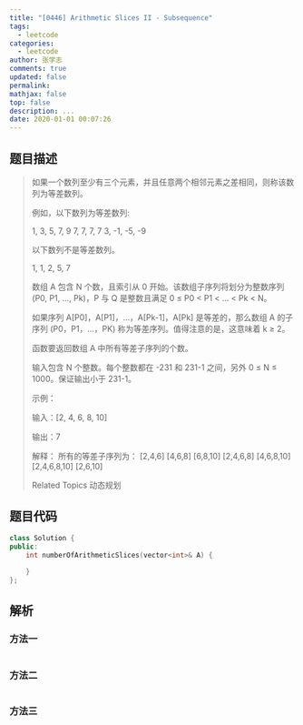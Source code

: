 ```yaml
---
title: "[0446] Arithmetic Slices II - Subsequence"
tags:
  - leetcode
categories:
  - leetcode
author: 张学志
comments: true
updated: false
permalink:
mathjax: false
top: false
description: ...
date: 2020-01-01 00:07:26
---
```


## 题目描述

> 如果一个数列至少有三个元素，并且任意两个相邻元素之差相同，则称该数列为等差数列。 
> 
> 例如，以下数列为等差数列: 
> 
> 1, 3, 5, 7, 9
> 7, 7, 7, 7
> 3, -1, -5, -9 
> 
> 以下数列不是等差数列。 
> 
> 1, 1, 2, 5, 7 
> 
> 
> 
> 数组 A 包含 N 个数，且索引从 0 开始。该数组子序列将划分为整数序列 (P0, P1, ..., Pk)，P 与 Q 是整数且满足 0 ≤ P0 < P1 < ... < Pk < N。 
> 
> 
> 
> 如果序列 A[P0]，A[P1]，...，A[Pk-1]，A[Pk] 是等差的，那么数组 A 的子序列 (P0，P1，…，PK) 称为等差序列。值得注意的是，这意味着 k ≥ 2。 
> 
> 函数要返回数组 A 中所有等差子序列的个数。 
> 
> 输入包含 N 个整数。每个整数都在 -231 和 231-1 之间，另外 0 ≤ N ≤ 1000。保证输出小于 231-1。 
> 
> 
> 
> 示例： 
> 
> 
> 
> 输入：[2, 4, 6, 8, 10]
> 
> 输出：7
> 
> 解释：
> 所有的等差子序列为：
> [2,4,6]
> [4,6,8]
> [6,8,10]
> [2,4,6,8]
> [4,6,8,10]
> [2,4,6,8,10]
> [2,6,10]
> 
> 
> 
> Related Topics 动态规划

## 题目代码

```cpp
class Solution {
public:
    int numberOfArithmeticSlices(vector<int>& A) {
        
    }
};
```

## 解析

### 方法一

```cpp

```

### 方法二

```cpp

```

### 方法三

```cpp

```

